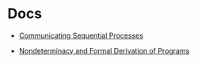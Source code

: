 # Docs

- [Communicating Sequential Processes](https://dl.acm.org/doi/pdf/10.1145/359576.359585)

- [Nondeterminacy and Formal Derivation of Programs](https://dl.acm.org/doi/pdf/10.1145/360933.360975)
